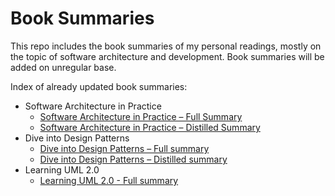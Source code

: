 # Book Summaries

This repo includes the book summaries of my personal readings, mostly on the topic of software architecture and development. Book summaries will be added on unregular base. 

Index of already updated book summaries:
- Software Architecture in Practice
    + [Software Architecture in Practice – Full Summary](</Software Architecture in Practice (4th Edition)/Software Architecture in Practice – full summary.md>)
    + [Software Architecture in Practice – Distilled Summary](</Software Architecture in Practice (4th Edition)/Software Architecture in Practice – distilled summary.md>)
- Dive into Design Patterns
    + [Dive into Design Patterns – Full summary](</Dive into Design Patterns/Dive into Design Patterns – full summary.md>)
    + [Dive into Design Patterns – Distilled summary](<Dive into Design Patterns – full summary.md>)
- Learning UML 2.0
    + [Learning UML 2.0 - Full summary](/Learning%20UML%202.0/Learning%20UML%202.0%20–%20full%20summary.md)